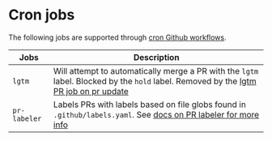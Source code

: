 # Cron jobs

The following jobs are supported through [cron Github workflows]().

Jobs | Description
--- | ---
`lgtm` | Will attempt to automatically merge a PR with the `lgtm` label. Blocked by the `hold` label. Removed by the [lgtm PR job on pr update](./pr-jobs.md)
`pr-labeler` | Labels PRs with labels based on file globs found in `.github/labels.yaml`. See [docs on PR labeler for more info](pr-labeling.md)
